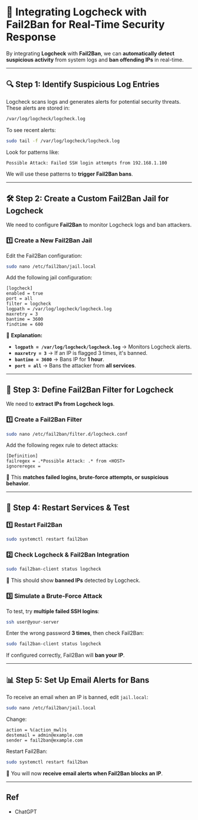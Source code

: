 # **🔗 Integrating Logcheck with Fail2Ban for Real-Time Security Response**
By integrating **Logcheck** with **Fail2Ban**, we can **automatically detect suspicious activity** from system logs and **ban offending IPs** in real-time.

---

## **🔍 Step 1: Identify Suspicious Log Entries**
Logcheck scans logs and generates alerts for potential security threats. These alerts are stored in:
```bash
/var/log/logcheck/logcheck.log
```
To see recent alerts:
```bash
sudo tail -f /var/log/logcheck/logcheck.log
```
Look for patterns like:
```
Possible Attack: Failed SSH login attempts from 192.168.1.100
```
We will use these patterns to **trigger Fail2Ban bans**.

---

## **🛠 Step 2: Create a Custom Fail2Ban Jail for Logcheck**
We need to configure **Fail2Ban** to monitor Logcheck logs and ban attackers.

### **1️⃣ Create a New Fail2Ban Jail**
Edit the Fail2Ban configuration:
```bash
sudo nano /etc/fail2ban/jail.local
```
Add the following jail configuration:
```
[logcheck]
enabled = true
port = all
filter = logcheck
logpath = /var/log/logcheck/logcheck.log
maxretry = 3
bantime = 3600
findtime = 600
```
🔹 **Explanation:**
- **`logpath = /var/log/logcheck/logcheck.log`** → Monitors Logcheck alerts.
- **`maxretry = 3`** → If an IP is flagged 3 times, it's banned.
- **`bantime = 3600`** → Bans IP for **1 hour**.
- **`port = all`** → Bans the attacker from **all services**.

---

## **🔎 Step 3: Define Fail2Ban Filter for Logcheck**
We need to **extract IPs from Logcheck logs**.

### **1️⃣ Create a Fail2Ban Filter**
```bash
sudo nano /etc/fail2ban/filter.d/logcheck.conf
```
Add the following regex rule to detect attacks:
```
[Definition]
failregex = .*Possible Attack: .* from <HOST>
ignoreregex =
```
🔹 This **matches failed logins, brute-force attempts, or suspicious behavior**.

---

## **🚀 Step 4: Restart Services & Test**
### **1️⃣ Restart Fail2Ban**
```bash
sudo systemctl restart fail2ban
```

### **2️⃣ Check Logcheck & Fail2Ban Integration**
```bash
sudo fail2ban-client status logcheck
```
🔹 This should show **banned IPs** detected by Logcheck.

### **3️⃣ Simulate a Brute-Force Attack**
To test, try **multiple failed SSH logins**:
```bash
ssh user@your-server
```
Enter the wrong password **3 times**, then check Fail2Ban:
```bash
sudo fail2ban-client status logcheck
```
If configured correctly, Fail2Ban will **ban your IP**.

---

## **📊 Step 5: Set Up Email Alerts for Bans**
To receive an email when an IP is banned, edit `jail.local`:
```bash
sudo nano /etc/fail2ban/jail.local
```
Change:
```
action = %(action_mwl)s
destemail = admin@example.com
sender = fail2ban@example.com
```
Restart Fail2Ban:
```bash
sudo systemctl restart fail2ban
```
🔹 You will now **receive email alerts when Fail2Ban blocks an IP**.

---

## Ref

- ChatGPT